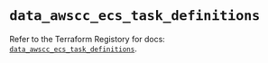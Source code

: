 # `data_awscc_ecs_task_definitions`

Refer to the Terraform Registory for docs: [`data_awscc_ecs_task_definitions`](https://registry.terraform.io/providers/hashicorp/awscc/0.70.0/docs/data-sources/ecs_task_definitions).

